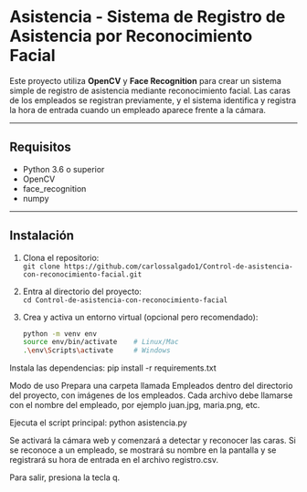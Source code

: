 # Asistencia - Sistema de Registro de Asistencia por Reconocimiento Facial

Este proyecto utiliza **OpenCV** y **Face Recognition** para crear un sistema simple de registro de asistencia mediante reconocimiento facial. Las caras de los empleados se registran previamente, y el sistema identifica y registra la hora de entrada cuando un empleado aparece frente a la cámara.

---

## Requisitos

- Python 3.6 o superior  
- OpenCV  
- face_recognition  
- numpy  

---

## Instalación

1. Clona el repositorio:  
   `git clone https://github.com/carlossalgado1/Control-de-asistencia-con-reconocimiento-facial.git`

2. Entra al directorio del proyecto:  
   `cd Control-de-asistencia-con-reconocimiento-facial`

3. Crea y activa un entorno virtual (opcional pero recomendado):  
   ```bash
   python -m venv env
   source env/bin/activate    # Linux/Mac
   .\env\Scripts\activate     # Windows
Instala las dependencias:
pip install -r requirements.txt

Modo de uso
Prepara una carpeta llamada Empleados dentro del directorio del proyecto, con imágenes de los empleados. Cada archivo debe llamarse con el nombre del empleado, por ejemplo juan.jpg, maria.png, etc.

Ejecuta el script principal:
python asistencia.py

Se activará la cámara web y comenzará a detectar y reconocer las caras. Si se reconoce a un empleado, se mostrará su nombre en la pantalla y se registrará su hora de entrada en el archivo registro.csv.

Para salir, presiona la tecla q.
